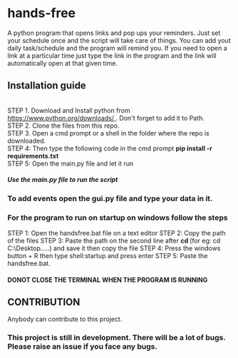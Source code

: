 # hands-free
A python program that opens links and pop ups your reminders. Just set your schedule once and the script will take care of things.
You can add yout daily task/schedule and the program will remind you. If you need to open a link at a particular time just type the link in the program and the link will automatically open at that given time.

<h2> Installation guide </h2><br>
STEP 1. Download and Install python from <a href="https://www.python.org/downloads/"> https://www.python.org/downloads/ </a>. Don't forget to add it to Path.<br>
STEP 2. Clone the files from this repo.<br>
STEP 3. Open a cmd prompt or a shell in the folder where the repo is downloaded.<br>
STEP 4: Then type the following code in the cmd prompt <b>pip install -r requirements.txt</b> <br>
STEP 5: Open the main.py file and let it run

<h5> Use the main.py file to run the script </h5>
<h3> To add events open the gui.py file and type your data in it. </h3>
  
<h3> For the program to run on startup on windows follow the steps </h3>
STEP 1: Open the handsfree.bat file on a text editor
STEP 2: Copy the path of the files
STEP 3: Paste the path on the second line after <b>cd </b> (for eg: cd C:\Desktop.....) and save it then copy the file
STEP 4: Press the windows button + R then  type shell:startup and press enter
STEP 5: Paste the handsfree.bat.

<h4> DONOT CLOSE THE TERMINAL WHEN THE PROGRAM IS RUNNING </h4>
<h2> CONTRIBUTION </h2>
Anybody can contribute to this project.

<h3> This project is still in development. There will be a lot of bugs. Please raise an issue if you face any bugs. </h3>
